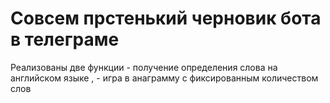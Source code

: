 # Совсем прстенький черновик бота в телеграме 

Реализованы две функции - получение определения слова на английском языке
                        , - игра в анаграмму с фиксированным количеством слов 
